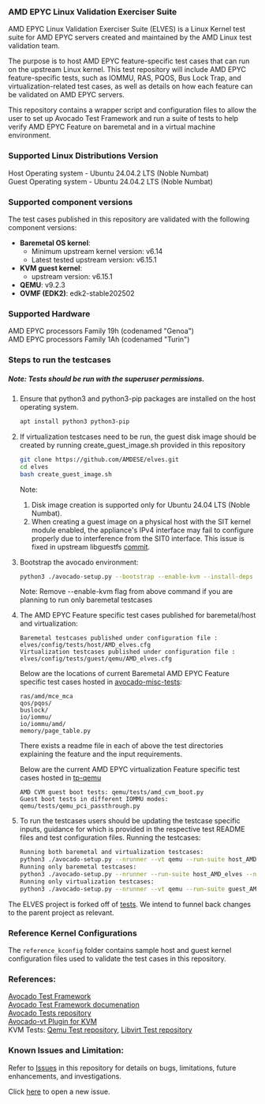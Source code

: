 ### AMD EPYC Linux Validation Exerciser Suite
AMD EPYC Linux Validation Exerciser Suite (ELVES) is a Linux Kernel test suite for AMD EPYC servers
created and maintained by the AMD Linux test validation team.

The purpose is to host AMD EPYC feature-specific test cases that can run on the upstream Linux kernel. This
test repository will include AMD EPYC feature-specific tests, such as IOMMU, RAS, PQOS, Bus Lock Trap, and
virtualization-related test cases, as well as details on how each feature can be validated on AMD EPYC servers.

This repository contains a wrapper script and configuration files to allow the user to set up
Avocado Test Framework and run a suite of tests to help verify AMD EPYC Feature on baremetal and 
in a virtual machine environment.

### Supported Linux Distributions Version
Host Operating system - Ubuntu 24.04.2 LTS (Noble Numbat)<br>
Guest Operating system - Ubuntu 24.04.2 LTS (Noble Numbat)

### Supported component versions
The test cases published in this repository are validated with the following component versions:
- **Baremetal OS kernel**:
    * Minimum upstream kernel version: v6.14
    * Latest tested upstream version: v6.15.1
- **KVM guest kernel**:
    * upstream version: v6.15.1
- **QEMU**: v9.2.3
- **OVMF (EDK2)**: edk2-stable202502

### Supported Hardware
AMD EPYC processors Family 19h (codenamed "Genoa")<br>
AMD EPYC processors Family 1Ah (codenamed "Turin")

### Steps to run the testcases
##### Note: Tests should be run with the superuser permissions.

1. Ensure that python3 and python3-pip packages are installed on the host operating system.
    ```bash
    apt install python3 python3-pip
    ```

2. If virtualization testcases need to be run, the guest disk image should be created by running create_guest_image.sh provided in this repository
    ```bash
    git clone https://github.com/AMDESE/elves.git
    cd elves
    bash create_guest_image.sh
    ```
    Note:
    1. Disk image creation is supported only for Ubuntu 24.04 LTS (Noble Numbat).
    2. When creating a guest image on a physical host with the SIT kernel module enabled, the appliance's IPv4 interface may fail to configure properly due to interference from the SIT0 interface. This issue is fixed in upstream libguestfs [commit](https://github.com/libguestfs/libguestfs/commit/dc218b25f0bc2704918748e4e8120ec436783e58).

3. Bootstrap the avocado environment:
    ```bash
    python3 ./avocado-setup.py --bootstrap --enable-kvm --install-deps --no-download
    ```
    Note: Remove --enable-kvm flag from above command if you are planning to run only baremetal testcases<br>

4. The AMD EPYC Feature specific test cases published for baremetal/host and virtualization:
    ```
    Baremetal testcases published under configuration file : elves/config/tests/host/AMD_elves.cfg
    Virtualization testcases published under configuration file : elves/config/tests/guest/qemu/AMD_elves.cfg
    ```

    Below are the locations of current Baremetal AMD EPYC Feature specific test cases hosted in [avocado-misc-tests](https://github.com/AMDESE/avocado-misc-tests/tree/AMD_elves):
    ```
    ras/amd/mce_mca
    qos/pqos/
    buslock/
    io/iommu/
    io/iommu/amd/
    memory/page_table.py
    ```
    There exists a readme file in each of above the test directories explaining the feature and the input requirements.

    Below are the current AMD EPYC virtualization Feature specific test cases hosted in [tp-qemu](https://github.com/AMDESE/tp-qemu)
    ```
    AMD CVM guest boot tests: qemu/tests/amd_cvm_boot.py
    Guest boot tests in different IOMMU modes: qemu/tests/qemu_pci_passthrough.py
    ```

5. To run the testcases users should be updating the testcase specific inputs, guidance for which is provided in the respective test README files and test configuration files.
    Running the testcases:
    ```bash
    Running both baremetal and virtualization testcases:
    python3 ./avocado-setup.py --nrunner --vt qemu --run-suite host_AMD_elves,guest_AMD_elves --guest-os 24.04-server.x86_64 --no-download
    Running only baremetal testcases:
    python3 ./avocado-setup.py --nrunner --run-suite host_AMD_elves --no-download
    Running only virtualization testcases:
    python3 ./avocado-setup.py --nrunner --vt qemu --run-suite guest_AMD_elves --guest-os 24.04-server.x86_64 --no-download
    ```
The ELVES project is forked off of [tests](https://github.com/lop-devops/tests). We intend to funnel back changes to the parent project as relevant.

### Reference Kernel Configurations
The `reference_kconfig` folder contains sample host and guest kernel configuration files used to validate the test cases in this repository. 

### References:
[Avocado Test Framework](https://github.com/avocado-framework/avocado)<br>
[Avocado Test Framework documenation](https://avocado-framework.readthedocs.io/en/103.0/)<br>
[Avocado Tests repository](https://github.com/lop-devops/test)<br>
[Avocado-vt Plugin for KVM](https://github.com/avocado-framework/avocado-vt)<br>
KVM Tests: [Qemu Test repository](https://github.com/autotest/tp-qemu), [Libvirt Test repository](https://github.com/autotest/tp-libvirt)

### Known Issues and Limitation:
Refer to [Issues](https://github.com/AMDESE/elves/issues) in this repository for details on bugs, limitations, future enhancements, and investigations.

Click [here](https://github.com/AMDESE/elves/issues/new/choose) to open a new issue.

